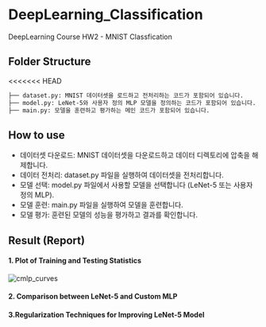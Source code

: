# DeepLearning_Classification
DeepLearning Course HW2 - MNIST Classfication

## Folder Structure
<<<<<<< HEAD
```bash
├── dataset.py: MNIST 데이터셋을 로드하고 전처리하는 코드가 포함되어 있습니다.
├── model.py: LeNet-5와 사용자 정의 MLP 모델을 정의하는 코드가 포함되어 있습니다.
├── main.py: 모델을 훈련하고 평가하는 메인 코드가 포함되어 있습니다.
```

## How to use
- 데이터셋 다운로드: MNIST 데이터셋을 다운로드하고 데이터 디렉토리에 압축을 해제합니다.
- 데이터 전처리: dataset.py 파일을 실행하여 데이터셋을 전처리합니다.
- 모델 선택: model.py 파일에서 사용할 모델을 선택합니다 (LeNet-5 또는 사용자 정의 MLP).
- 모델 훈련: main.py 파일을 실행하여 모델을 훈련합니다.
- 모델 평가: 훈련된 모델의 성능을 평가하고 결과를 확인합니다.

## Result (Report)
#### 1. Plot of Training and Testing Statistics
![cmlp_curves](https://github.com/YewonMin/DeepLearning_Classification/assets/108216502/286c21b2-b379-4a0f-95c2-52330fcc0813)
#### 2. Comparison between LeNet-5 and Custom MLP

#### 3.Regularization Techniques for Improving LeNet-5 Model








